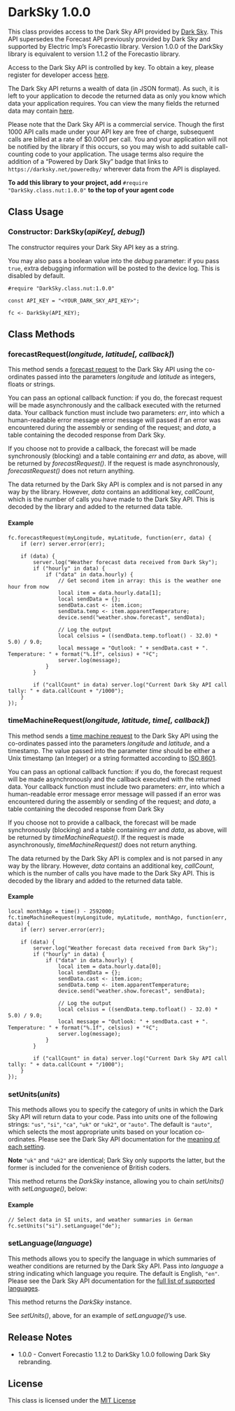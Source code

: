 # DarkSky 1.0.0

This class provides access to the Dark Sky API provided by [Dark Sky](https://darksky.net/). This API supersedes the Forecast API previously provided by Dark Sky and supported by Electric Imp’s Forecastio library. Version 1.0.0 of the DarkSky library is equivalent to version 1.1.2 of the Forecastio library.

Access to the Dark Sky API is controlled by key. To obtain a key, please register for developer access [here](https://darksky.net/dev/register).

The Dark Sky API returns a wealth of data (in JSON format). As such, it is left to your application to decode the returned data as only you know which data your application requires. You can view the many fields the returned data may contain [here](https://darksky.net/dev/docs).

Please note that the Dark Sky API is a commercial service. Though the first 1000 API calls made under your API key are free of charge, subsequent calls are billed at a rate of $0.0001 per call. You and your application will not be notified by the library if this occurs, so you may wish to add suitable call-counting code to your application. The usage terms also require the addition of a “Powered by Dark Sky” badge that links to `https://darksky.net/poweredby/` wherever data from the API is displayed.

**To add this library to your project, add** `#require "DarkSky.class.nut:1.0.0"` **to the top of your agent code**

## Class Usage

### Constructor: DarkSky(*apiKey[, debug]*)

The constructor requires your Dark Sky API key as a string.

You may also pass a boolean value into the *debug* parameter: if you pass `true`, extra debugging information will be posted to the device log. This is disabled by default.

```squirrel
#require "DarkSky.class.nut:1.0.0"

const API_KEY = "<YOUR_DARK_SKY_API_KEY>";

fc <- DarkSky(API_KEY);
```

## Class Methods

### forecastRequest(*longitude, latitude[, callback]*)

This method sends a [forecast request](https://darksky.net/dev/docs/forecast) to the Dark Sky API using the co-ordinates passed into the parameters *longitude* and *latitude* as integers, floats or strings.

You can pass an optional callback function: if you do, the forecast request will be made asynchronously and the callback executed with the returned data. Your callback function must include two parameters: *err*, into which a human-readable error message error message will passed if an error was encountered during the assembly or sending of the request; and *data*, a table containing the decoded response from Dark Sky.

If you choose not to provide a callback, the forecast will be made synchronously (blocking) and a table containing *err* and *data*, as above, will be returned by *forecastRequest()*. If the request is made asynchronously, *forecastRequest()* does not return anything.

The data returned by the Dark Sky API is complex and is not parsed in any way by the library. However, *data* contains an additional key, *callCount*, which is the number of calls you have made to the Dark Sky API. This is decoded by the library and added to the returned data table.

#### Example

```squirrel
fc.forecastRequest(myLongitude, myLatitude, function(err, data) {
    if (err) server.error(err);

    if (data) {
        server.log("Weather forecast data received from Dark Sky");
        if ("hourly" in data) {
            if ("data" in data.hourly) {
                // Get second item in array: this is the weather one hour from now
                local item = data.hourly.data[1];
                local sendData = {};
                sendData.cast <- item.icon;
                sendData.temp <- item.apparentTemperature;
                device.send("weather.show.forecast", sendData);

                // Log the output
                local celsius = ((sendData.temp.tofloat() - 32.0) * 5.0) / 9.0;
                local message = "Outlook: " + sendData.cast + ". Temperature: " + format("%.1f", celsius) + "ºC";
                server.log(message);
            }
        }

        if ("callCount" in data) server.log("Current Dark Sky API call tally: " + data.callCount + "/1000");
    }
});
```

### timeMachineRequest(*longitude, latitude, time[, callback]*)

This method sends a [time machine request](https://darksky.net/dev/docs/time-machine) to the Dark Sky API using the co-ordinates passed into the parameters *longitude* and *latitude*, and a timestamp. The value passed into the parameter *time* should be either a Unix timestamp (an Integer) or a string formatted according to [ISO 8601](https://en.wikipedia.org/wiki/ISO_8601).

You can pass an optional callback function: if you do, the forecast request will be made asynchronously and the callback executed with the returned data. Your callback function must include two parameters: *err*, into which a human-readable error message error message will passed if an error was encountered during the assembly or sending of the request; and *data*, a table containing the decoded response from Dark Sky

If you choose not to provide a callback, the forecast will be made synchronously (blocking) and a table containing *err* and *data*, as above, will be returned by *timeMachineRequest()*. If the request is made asynchronously, *timeMachineRequest()* does not return anything.

The data returned by the Dark Sky API is complex and is not parsed in any way by the library. However, *data* contains an additional key, *callCount*, which is the number of calls you have made to the Dark Sky API. This is decoded by the library and added to the returned data table.

#### Example

```squirrel
local monthAgo = time() - 2592000;
fc.timeMachineRequest(myLongitude, myLatitude, monthAgo, function(err, data) {
    if (err) server.error(err);

    if (data) {
        server.log("Weather forecast data received from Dark Sky");
        if ("hourly" in data) {
            if ("data" in data.hourly) {
                local item = data.hourly.data[0];
                local sendData = {};
                sendData.cast <- item.icon;
                sendData.temp <- item.apparentTemperature;
                device.send("weather.show.forecast", sendData);

                // Log the output
                local celsius = ((sendData.temp.tofloat() - 32.0) * 5.0) / 9.0;
                local message = "Outlook: " + sendData.cast + ". Temperature: " + format("%.1f", celsius) + "ºC";
                server.log(message);
            }
        }

        if ("callCount" in data) server.log("Current Dark Sky API call tally: " + data.callCount + "/1000");
    }
});
```

### setUnits(*units*)

This methods allows you to specify the category of units in which the Dark Sky API will return data to your code. Pass into *units* one of the following strings: `"us"`, `"si"`, `"ca"`, `"uk"` or `"uk2"`, or `"auto"`. The default is `"auto"`, which selects the most appropriate units based on your location co-ordinates. Please see the Dark Sky API documentation for the [meaning of each setting](https://darksky.net/dev/docs/forecast).

**Note** `"uk"` and `"uk2"` are identical; Dark Sky only supports the latter, but the former is included for the convenience of British coders.

This method returns the *DarkSky* instance, allowing you to chain *setUnits()* with *setLanguage()*, below:

#### Example

```squirrel
// Select data in SI units, and weather summaries in German
fc.setUnits("si").setLanguage("de");
```

### setLanguage(*language*)

This methods allows you to specify the language in which summaries of weather conditions are returned by the Dark Sky API. Pass into *language* a string indicating which language you require. The default is English, `"en"`. Please see the Dark Sky API documentation for the [full list of supported languages](https://darksky.net/dev/docs/forecast).

This method returns the *DarkSky* instance.

See *setUnits()*, above, for an example of *setLanguage()*’s use.

## Release Notes

- 1.0.0 - Convert Forecastio 1.1.2 to DarkSky 1.0.0 following Dark Sky rebranding.

## License

This class is licensed under the [MIT License](https://github.com/electricimp/DarkSky/blob/master/LICENSE)
